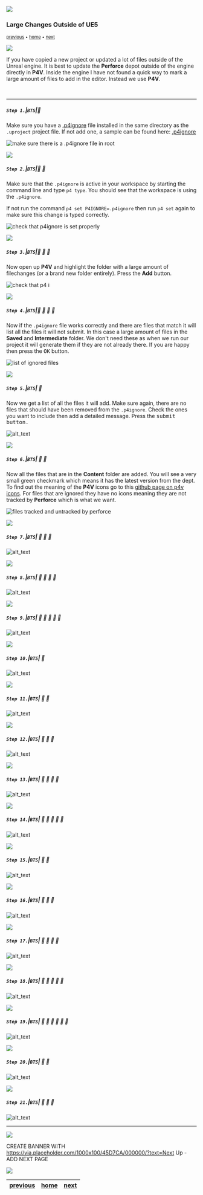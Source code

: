 ![](../images/line3.png)

### Large Changes Outside of UE5

<sub>[previous](../) • [home](../README.md#user-content-p4v) • [next](../)</sub>

![](../images/line3.png)

If you have copied a new project or updated a lot of files outside of the Unreal engine.  It is best to update the **Perforce** depot outside of the engine directly in **P4V**. Inside the engine I have not found a quick way to mark a large amount of files to add in the editor.  Instead we use **P4V**.

<br>

---


##### `Step 1.`\|`BTS`|:small_blue_diamond:

Make sure you have a [.p4ignore](../files/.p4ignore) file installed in the same directory as the `.uproject` project file. If not add one, a sample can be found here: [.p4ignore](../files/.p4ignore)

![make sure there is a .p4ignore file in root](images/p4ignore.png)

![](../images/line2.png)

##### `Step 2.`\|`BTS`|:small_blue_diamond: :small_blue_diamond: 

Make sure that the `.p4ignore` is active in your workspace by starting the command line and type `p4 type`.  You should see that the workspace is using the `.p4ignore`.

If not run the command `p4 set P4IGNORE=.p4ignore` then run `p4 set` again to make sure this change is typed correctly.

![check that p4ignore is set properly](images/p4ignoreset.png)

![](../images/line2.png)


##### `Step 3.`\|`BTS`|:small_blue_diamond: :small_blue_diamond: :small_blue_diamond:

Now open up **P4V** and highlight the folder with a large amount of filechanges (or a brand new folder entirely). Press the **Add** button.

![check that p4 i](images/addChanges.png)

![](../images/line2.png)

##### `Step 4.`\|`BTS`|:small_blue_diamond: :small_blue_diamond: :small_blue_diamond: :small_blue_diamond:

Now if the `.p4ignore` file works correctly and there are files that match it will list all the files it will not submit.  In this case a large amount of files in the **Saved** and **Intermediate** folder.  We don't need these as when we run our project it will generate them if they are not already there. If you are happy then press the <kbd>OK</kbd> button.

![list of ignored files](images/ignoredFiles.png)

![](../images/line2.png)

##### `Step 5.`\|`BTS`| :small_orange_diamond:

Now we get a list of all the files it will add.  Make sure again, there are no files that should have been removed from the `.p4ignore`.  Check the ones you want to include then add a detailed message.  Press the <kbd>submit</bbd> button.

![alt_text](images/submitAllChangedFiles.png)

![](../images/line2.png)

##### `Step 6.`\|`BTS`| :small_orange_diamond: :small_blue_diamond:

Now all the files that are in the **Content** folder are added. You will see a very small green checkmark which means it has the latest version from the dept.  To find out the meaning of the **P4V** icons go to this [github page on p4v icons](https://github.com/maubanel/p4v-unreal/blob/main/icons/README.md#user-content-p4v-icons). For files that are ignored they have no icons meaning they are not tracked by **Perforce** which is what we want.

![files tracked and untracked by perforce](images/allAdded.png)

![](../images/line2.png)

##### `Step 7.`\|`BTS`| :small_orange_diamond: :small_blue_diamond: :small_blue_diamond:

![alt_text](images/.png)

![](../images/line2.png)

##### `Step 8.`\|`BTS`| :small_orange_diamond: :small_blue_diamond: :small_blue_diamond: :small_blue_diamond:

![alt_text](images/.png)

![](../images/line2.png)

##### `Step 9.`\|`BTS`| :small_orange_diamond: :small_blue_diamond: :small_blue_diamond: :small_blue_diamond: :small_blue_diamond:

![alt_text](images/.png)

![](../images/line2.png)

##### `Step 10.`\|`BTS`| :large_blue_diamond:

![alt_text](images/.png)

![](../images/line2.png)

##### `Step 11.`\|`BTS`| :large_blue_diamond: :small_blue_diamond: 

![alt_text](images/.png)

![](../images/line2.png)


##### `Step 12.`\|`BTS`| :large_blue_diamond: :small_blue_diamond: :small_blue_diamond: 

![alt_text](images/.png)

![](../images/line2.png)

##### `Step 13.`\|`BTS`| :large_blue_diamond: :small_blue_diamond: :small_blue_diamond:  :small_blue_diamond: 

![alt_text](images/.png)

![](../images/line2.png)

##### `Step 14.`\|`BTS`| :large_blue_diamond: :small_blue_diamond: :small_blue_diamond: :small_blue_diamond:  :small_blue_diamond: 

![alt_text](images/.png)

![](../images/line2.png)

##### `Step 15.`\|`BTS`| :large_blue_diamond: :small_orange_diamond: 

![alt_text](images/.png)

![](../images/line2.png)

##### `Step 16.`\|`BTS`| :large_blue_diamond: :small_orange_diamond:   :small_blue_diamond: 

![alt_text](images/.png)

![](../images/line2.png)

##### `Step 17.`\|`BTS`| :large_blue_diamond: :small_orange_diamond: :small_blue_diamond: :small_blue_diamond:

![alt_text](images/.png)

![](../images/line2.png)

##### `Step 18.`\|`BTS`| :large_blue_diamond: :small_orange_diamond: :small_blue_diamond: :small_blue_diamond: :small_blue_diamond:

![alt_text](images/.png)

![](../images/line2.png)

##### `Step 19.`\|`BTS`| :large_blue_diamond: :small_orange_diamond: :small_blue_diamond: :small_blue_diamond: :small_blue_diamond: :small_blue_diamond:

![alt_text](images/.png)

![](../images/line2.png)

##### `Step 20.`\|`BTS`| :large_blue_diamond: :large_blue_diamond:

![alt_text](images/.png)

![](../images/line2.png)

##### `Step 21.`\|`BTS`| :large_blue_diamond: :large_blue_diamond: :small_blue_diamond:

![alt_text](images/.png)

___


![](../images/line.png)

CREATE BANNER WITH https://via.placeholder.com/1000x100/45D7CA/000000/?text=Next Up - ADD NEXT PAGE

![](../images/line.png)

| [previous](../)| [home](../README.md#user-content-p4v) | [next](../)|
|---|---|---|
